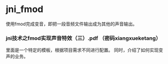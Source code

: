 # jni_fmod
使用fmod完成变音，即把一段音频文件输出成为其他的声音输出。

### jni技术之fmod实现声音特效（三）.pdf （密码xiangxueketang）
里面是一个特定的模板，根据项目需求不同进行配置。
同时，介绍了如何实现变声的业务。
